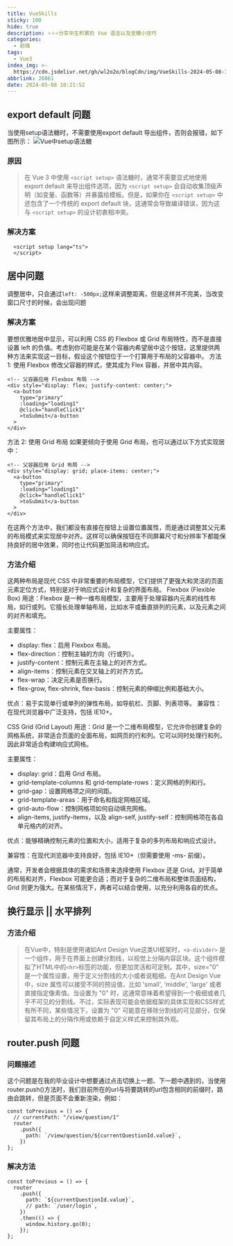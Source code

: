 ```yaml
---
title: VueSkills
sticky: 100
hide: true
description: ⭐⭐⭐分享毕生积累的 Vue 语法以及至臻小技巧
categories:
  - 前端
tags:
  - Vue3
index_img: >-
  https://cdn.jsdelivr.net/gh/wl2o2o/blogCdn/img/VueSkills-2024-05-08-10-27-38.png
abbrlink: 28861
date: 2024-05-08 10:21:52
---
```

## export default 问题
当使用setup语法糖时，不需要使用export default 导出组件，否则会报错，如下图所示：
![Vue中setup语法糖](https://cdn.jsdelivr.net/gh/wl2o2o/blogCdn/img/VueSkills-2024-05-08-10-28-55.png)

### 原因
> 在 Vue 3 中使用 `<script setup>` 语法糖时，通常不需要显式地使用 export default 来导出组件选项，因为 `<script setup>` 会自动收集顶级声明（如变量、函数等）并暴露给模板。但是，如果你在 `<script setup>` 中还包含了一个传统的 export default 块，这通常会导致编译错误，因为这与 `<script setup>` 的设计初衷相冲突。

### 解决方案
```vue
  <script setup lang="ts">
  </script>
```

## 居中问题
调整居中，只会通过`left: -500px;`这样来调整距离，但是这样并不完美，当改变窗口尺寸的时候，会出现问题

### 解决方案
要想优雅地居中显示，可以利用 CSS 的 Flexbox 或 Grid 布局特性，而不是直接设置 left 的负值。考虑到你可能是在某个容器内希望居中这个按钮，这里提供两种方法来实现这一目标，假设这个按钮位于一个打算用于布局的父容器中。
方法 1: 使用 Flexbox
修改父容器的样式，使其成为 Flex 容器，并居中其内容。
```vue
<!-- 父容器应用 Flexbox 布局 -->
<div style="display: flex; justify-content: center;">
  <a-button
    type="primary"
    :loading="loading1"
    @click="handleClick1"
    >toSubmit</a-button
  >
</div>
```
方法 2: 使用 Grid 布局
如果更倾向于使用 Grid 布局，也可以通过以下方式实现居中：
```vue
<!-- 父容器应用 Grid 布局 -->
<div style="display: grid; place-items: center;">
  <a-button
    type="primary"
    :loading="loading1"
    @click="handleClick1"
    >toSubmit</a-button
  >
</div>
```
在这两个方法中，我们都没有直接在按钮上设置位置属性，而是通过调整其父元素的布局模式来实现居中对齐。这样可以确保按钮在不同屏幕尺寸和分辨率下都能保持良好的居中效果，同时也让代码更加简洁和响应式。

### 方法介绍
这两种布局是现代 CSS 中非常重要的布局模型，它们提供了更强大和灵活的页面元素定位方式，特别是对于响应式设计和复杂的界面布局。
Flexbox (Flexible Box)
用途：Flexbox 是一种一维布局模型，主要用于处理容器内元素的线性布局，如行或列。它擅长处理单轴布局，比如水平或垂直排列的元素，以及元素之间的对齐和填充。

主要属性：
- display: flex：启用 Flexbox 布局。
- flex-direction：控制主轴的方向（行或列）。
- justify-content：控制元素在主轴上的对齐方式。
- align-items：控制元素在交叉轴上的对齐方式。
- flex-wrap：决定元素是否换行。
- flex-grow, flex-shrink, flex-basis：控制元素的伸缩比例和基础大小。

优点：易于实现单行或单列的弹性布局，如导航栏、页脚、列表项等。
兼容性：在现代浏览器中广泛支持，包括 IE10+。

CSS Grid (Grid Layout)
用途：Grid 是一个二维布局模型，它允许你创建复杂的网格系统，非常适合页面的全面布局，如网页的行和列。它可以同时处理行和列，因此非常适合构建响应式网格。

主要属性：
- display: grid：启用 Grid 布局。
- grid-template-columns 和 grid-template-rows：定义网格的列和行。
- grid-gap：设置网格项之间的间距。
- grid-template-areas：用于命名和指定网格区域。
- grid-auto-flow：控制网格项如何自动填充网格。
- align-items, justify-items，以及 align-self, justify-self：控制网格项在各自单元格内的对齐。

优点：能够精确控制元素的位置和大小，适用于复杂的多列布局和响应式设计。

兼容性：在现代浏览器中支持良好，包括 IE10+（但需要使用 -ms- 前缀）。

通常，开发者会根据具体的需求和场景来选择使用 Flexbox 还是 Grid。对于简单的布局和对齐，Flexbox 可能更合适；而对于复杂的二维布局和整体页面结构，Grid 则更为强大。在某些情况下，两者可以结合使用，以充分利用各自的优点。

## 换行显示 || 水平排列
### 方法介绍
> 在Vue中，特别是使用诸如Ant Design Vue这类UI框架时，`<a-divider>` 是一个组件，用于在界面上创建分割线，以视觉上分隔内容区块。这个组件模拟了HTML中的`<hr>`标签的功能，但更加灵活和可定制。其中，size="0" 是一个属性设置，用于定义分割线的大小或者说粗细。在Ant Design Vue中，size 属性可以接受不同的预设值，比如 'small', 'middle', 'large' 或者直接指定像素值。当设置为 "0" 时，这通常意味着希望得到一个极细或者几乎不可见的分割线。不过，实际表现可能会依据框架的具体实现和CSS样式有所不同，某些情况下，设置为 "0" 可能意在移除分割线的可见部分，仅保留其布局上的分隔作用或依赖于自定义样式来控制其外观。


## router.push 问题
### 问题描述
这个问题是在我的毕业设计中想要通过点击切换上一题、下一题中遇到的，当使用router.push()方法时，我们目前所在的url与将要跳转的url包含相同的前缀时，路由会跳转，但是页面不会重新渲染，例如：
```vue
const toPrevious = () => {
  // currentPath: "/view/question/1"
  router
    .push({
      path: `/view/question/${currentQuestionId.value}`,
    })
};
```

### 解决方法
```vue
const toPrevious = () => {
  router
    .push({
      path: `${currentQuestionId.value}`,
      // path: `/user/login`,
    })
    .then(() => {
      window.history.go(0);
    });
};
```


